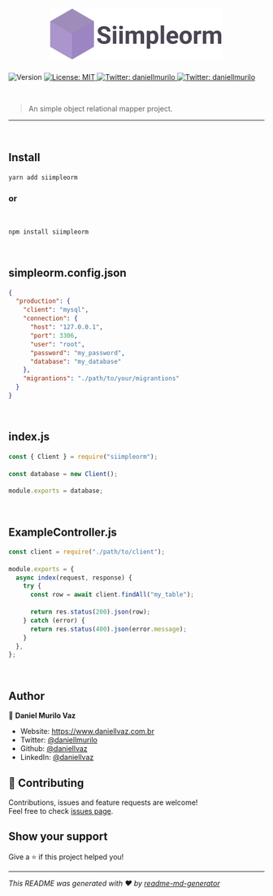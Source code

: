 <h1 align="center">
  <img src="https://github.com/daniellvaz/simpleorm/blob/master/examples/logo.png">
</h1>
<p>
  <img alt="Version" src="https://img.shields.io/badge/npm-CB3837?style=for-the-badge&logo=npm&logoColor=white" />
  <a href="#" target="_blank">
    <img alt="License: MIT" src="https://img.shields.io/badge/Codesandbox-000000?style=for-the-badge&logo=CodeSandbox&logoColor=white" />
  </a>
  <a href="https://twitter.com/daniellmurilo" target="_blank">
    <img alt="Twitter: daniellmurilo" src="https://img.shields.io/badge/Yarn-2C8EBB?style=for-the-badge&logo=yarn&logoColor=white"/>
  </a>
  <a href="https://twitter.com/daniellmurilo" target="_blank">
    <img alt="Twitter: daniellmurilo" src="https://img.shields.io/badge/Twitter-1DA1F2?style=for-the-badge&logo=twitter&logoColor=white" />
  </a>
</p>

<br>

> An simple object relational mapper project.

<hr>
<br>

## Install

```sh
yarn add siimpleorm
```

### or

<br>

```sh
npm install siimpleorm
```

<br>

## simpleorm.config.json

```json
{
  "production": {
    "client": "mysql",
    "connection": {
      "host": "127.0.0.1",
      "port": 3306,
      "user": "root",
      "password": "my_password",
      "database": "my_database"
    },
    "migrantions": "./path/to/your/migrantions"
  }
}
```

<br>

## index.js

```javascript
const { Client } = require("siimpleorm");

const database = new Client();

module.exports = database;
```

<br>

## ExampleController.js

```javascript
const client = require("./path/to/client");

module.exports = {
  async index(request, response) {
    try {
      const row = await client.findAll("my_table");

      return res.status(200).json(row);
    } catch (error) {
      return res.status(400).json(error.message);
    }
  },
};
```

<br>

## Author

👤 **Daniel Murilo Vaz**

- Website: https://www.daniellvaz.com.br
- Twitter: [@daniellmurilo](https://twitter.com/daniellmurilo)
- Github: [@daniellvaz](https://github.com/daniellvaz)
- LinkedIn: [@daniellvaz](https://linkedin.com/in/daniellvaz)

## 🤝 Contributing

Contributions, issues and feature requests are welcome!<br />Feel free to check [issues page](https://github.com/daniellvaz/simpleorm/issues).

## Show your support

Give a ⭐️ if this project helped you!

---

_This README was generated with ❤️ by [readme-md-generator](https://github.com/kefranabg/readme-md-generator)_
